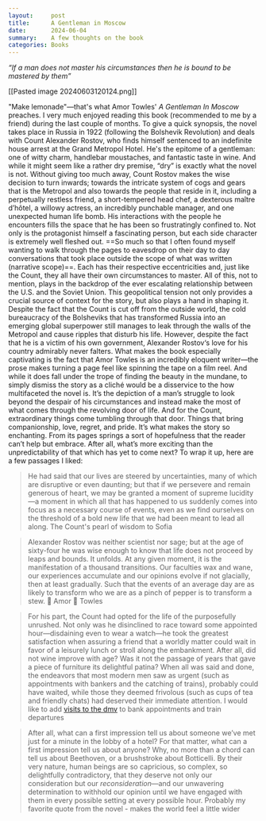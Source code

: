 ```yaml
---
layout:     post
title:      A Gentleman in Moscow
date:       2024-06-04
summary:    A few thoughts on the book
categories: Books
---
```

*“If a man does not master his circumstances then he is bound to be mastered by them”*

[[Pasted image 20240603120124.png]]

"Make lemonade"—that's what Amor Towles' *A Gentleman In Moscow* preaches. I very much enjoyed reading this book (recommended to me by a friend) during the last couple of months. To give a quick synopsis, the novel takes place in Russia in 1922 (following the Bolshevik Revolution) and deals with Count Alexander Rostov, who finds himself sentenced to an indefinite house arrest at the Grand Metropol Hotel. He's the epitome of a gentleman: one of witty charm, handlebar moustaches, and fantastic taste in wine.
And while it might seem like a rather dry premise, “dry” is exactly what the novel is not. Without giving too much away, Count Rostov makes the wise decision to turn inwards; towards the intricate system of cogs and gears that is the Metropol and also towards the people that reside in it, including a perpetually restless friend, a short-tempered head chef, a dexterous maître d’hôtel, a willowy actress, an incredibly punchable manager, and one unexpected human life bomb. His interactions with the people he encounters fills the space that he has been so frustratingly confined to. Not only is the protagonist himself a fascinating person, but each side character is extremely well fleshed out. ==So much so that I often found myself wanting to walk through the pages to eavesdrop on their day to day conversations that took place outside the scope of what was written (narrative scope)==. Each has their respective eccentricities and, just like the Count, they all have their own circumstances to master. All of this, not to mention, plays in the backdrop of the ever escalating relationship between the U.S. and the Soviet Union. This geopolitical tension not only provides a crucial source of context for the story, but also plays a hand in shaping it. Despite the fact that the Count is cut off from the outside world, the cold bureaucracy of the Bolsheviks that has transformed Russia into an emerging global superpower still manages to leak through the walls of the Metropol and cause ripples that disturb his life. However, despite the fact that he is a victim of his own government, Alexander Rostov‘s love for his country admirably never falters.
What makes the book especially captivating is the fact that Amor Towles is an incredibly eloquent writer—the prose makes turning a page feel like spinning the tape on a film reel. And while it does fall under the trope of finding the beauty in the mundane, to simply dismiss the story as a cliché would be a disservice to the how multifaceted the novel is. It’s the depiction of a man’s struggle to look beyond the despair of his circumstances and instead make the most of what comes through the revolving door of life. And for the Count, extraordinary things come tumbling through that door. Things that bring companionship, love, regret, and pride. It’s what makes the story so enchanting. From its pages springs a sort of hopefulness that the reader can’t help but embrace. After all, what’s more exciting than the unpredictability of that which has yet to come next?
To wrap it up, here are a few passages I liked:

> He had said that our lives are steered by uncertainties, many of which are disruptive or even daunting; but that if we persevere and remain generous of heart, we may be granted a moment of supreme lucidity—a moment in which all that has happened to us suddenly comes into focus as a necessary course of events, even as we find ourselves on the threshold of a bold new life that we had been meant to lead all along.
The Count's pearl of wisdom to Sofia

> Alexander Rostov was neither scientist nor sage; but at the age of sixty-four he was wise enough to know that life does not proceed by leaps and bounds. It unfolds. At any given moment, it is the manifestation of a thousand transitions. Our faculties wax and wane, our experiences accumulate and our opinions evolve if not glacially, then at least gradually. Such that the events of an average day are as likely to transform who we are as a pinch of pepper is to transform a stew.
👏 Amor 👏 Towles

> For his part, the Count had opted for the life of the purposefully unrushed. Not only was he disinclined to race toward some appointed hour—disdaining even to wear a watch—he took the greatest satisfaction when assuring a friend that a worldly matter could wait in favor of a leisurely lunch or stroll along the embankment. After all, did not wine improve with age? Was it not the passage of years that gave a piece of furniture its delightful patina? When all was said and done, the endeavors that most modern men saw as urgent (such as appointments with bankers and the catching of trains), probably could have waited, while those they deemed frivolous (such as cups of tea and friendly chats) had deserved their immediate attention.
I would like to add [visits to the dmv](https://www.youtube.com/watch?v=ONFj7AYgbko) to bank appointments and train departures

> After all, what can a first impression tell us about someone we’ve met just for a minute in the lobby of a hotel? For that matter, what can a first impression tell us about anyone? Why, no more than a chord can tell us about Beethoven, or a brushstroke about Botticelli. By their very nature, human beings are so capricious, so complex, so delightfully contradictory, that they deserve not only our consideration but our *reconsideration*—and our unwavering determination to withhold our opinion until we have engaged with them in every possible setting at every possible hour.
Probably my favorite quote from the novel - makes the world feel a little wider